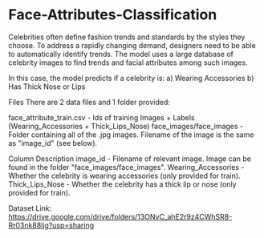 # Face-Attributes-Classification

Celebrities often define fashion trends and standards by the styles they choose. To address a rapidly changing demand, designers need to be able to automatically identify trends. The model uses a large database of celebrity images to find trends and facial attributes among such images.

In this case, the model predicts if a celebrity is:
a) Wearing Accessories
b) Has Thick Nose or Lips

Files
There are 2 data files and 1 folder provided:

face_attribute_train.csv - Ids of training Images + Labels (Wearing_Accessories + Thick_Lips_Nose)
face_images/face_images - Folder containing all of the .jpg images. Filename of the image is the same as "image_id" (see below).

Column Description
image_id - Filename of relevant image. Image can be found in the folder "face_images/face_images".
Wearing_Accessories - Whether the celebrity is wearing accessories (only provided for train).
Thick_Lips_Nose - Whether the celebrity has a thick lip or nose (only provided for train).

Dataset Link: https://drive.google.com/drive/folders/13ONvC_ahE2r9z4CWhSR8-Rr03nk88ljg?usp=sharing
